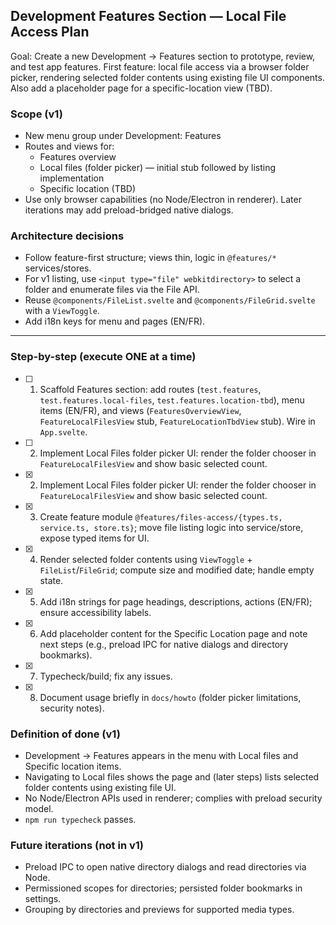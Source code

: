 ## Development Features Section — Local File Access Plan

Goal: Create a new Development → Features section to prototype, review, and test app features. First feature: local file access via a browser folder picker, rendering selected folder contents using existing file UI components. Also add a placeholder page for a specific-location view (TBD).

### Scope (v1)
- New menu group under Development: Features
- Routes and views for:
  - Features overview
  - Local files (folder picker) — initial stub followed by listing implementation
  - Specific location (TBD)
- Use only browser capabilities (no Node/Electron in renderer). Later iterations may add preload-bridged native dialogs.

### Architecture decisions
- Follow feature-first structure; views thin, logic in `@features/*` services/stores.
- For v1 listing, use `<input type="file" webkitdirectory>` to select a folder and enumerate files via the File API.
- Reuse `@components/FileList.svelte` and `@components/FileGrid.svelte` with a `ViewToggle`.
- Add i18n keys for menu and pages (EN/FR).

---

### Step-by-step (execute ONE at a time)

- [ ] 1) Scaffold Features section: add routes (`test.features`, `test.features.local-files`, `test.features.location-tbd`), menu items (EN/FR), and views (`FeaturesOverviewView`, `FeatureLocalFilesView` stub, `FeatureLocationTbdView` stub). Wire in `App.svelte`.
- [ ] 2) Implement Local Files folder picker UI: render the folder chooser in `FeatureLocalFilesView` and show basic selected count.
- [x] 2) Implement Local Files folder picker UI: render the folder chooser in `FeatureLocalFilesView` and show basic selected count.
- [x] 3) Create feature module `@features/files-access/{types.ts, service.ts, store.ts}`; move file listing logic into service/store, expose typed items for UI.
- [x] 4) Render selected folder contents using `ViewToggle` + `FileList`/`FileGrid`; compute size and modified date; handle empty state.
- [x] 5) Add i18n strings for page headings, descriptions, actions (EN/FR); ensure accessibility labels.
- [x] 6) Add placeholder content for the Specific Location page and note next steps (e.g., preload IPC for native dialogs and directory bookmarks).
- [x] 7) Typecheck/build; fix any issues.
- [x] 8) Document usage briefly in `docs/howto` (folder picker limitations, security notes).

### Definition of done (v1)
- Development → Features appears in the menu with Local files and Specific location items.
- Navigating to Local files shows the page and (later steps) lists selected folder contents using existing file UI.
- No Node/Electron APIs used in renderer; complies with preload security model.
- `npm run typecheck` passes.

### Future iterations (not in v1)
- Preload IPC to open native directory dialogs and read directories via Node.
- Permissioned scopes for directories; persisted folder bookmarks in settings.
- Grouping by directories and previews for supported media types.
